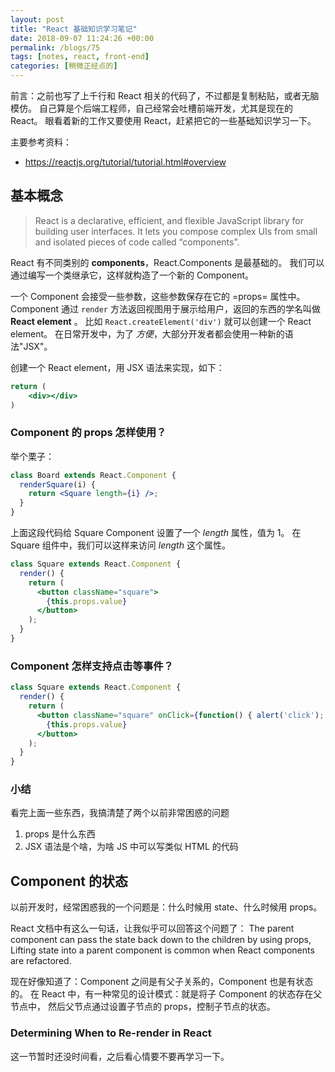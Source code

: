 ```yaml
---
layout: post
title: "React 基础知识学习笔记"
date: 2018-09-07 11:24:26 +00:00
permalink: /blogs/75
tags: [notes, react, front-end]
categories: [稍微正经点的]
---
```

前言：之前也写了上千行和 React 相关的代码了，不过都是复制粘贴，或者无脑模仿。
自己算是个后端工程师，自己经常会吐槽前端开发，尤其是现在的 React。
眼看着新的工作又要使用 React，赶紧把它的一些基础知识学习一下。

主要参考资料：

- https://reactjs.org/tutorial/tutorial.html#overview

## 基本概念

> React is a declarative, efficient, and flexible JavaScript library
> for building user interfaces. It lets you compose complex UIs from
> small and isolated pieces of code called “components”.

React 有不同类别的 **components**，React.Components 是最基础的。
我们可以通过编写一个类继承它，这样就构造了一个新的 Component。

一个 Component 会接受一些参数，这些参数保存在它的 =props= 属性中。
Component 通过 `render` 方法返回视图用于展示给用户，返回的东西的学名叫做 **React element** 。
比如 `React.createElement('div')` 就可以创建一个 React element。
在日常开发中，为了 _方便_，大部分开发者都会使用一种新的语法"JSX"。

创建一个 React element，用 JSX 语法来实现，如下：

```jsx
return (
    <div></div>
)
```

### Component 的 props 怎样使用？

举个栗子：

```jsx
class Board extends React.Component {
  renderSquare(i) {
    return <Square length={i} />;
  }
}
```

上面这段代码给 Square Component 设置了一个 _length_ 属性，值为 1。
在 Square 组件中，我们可以这样来访问 _length_ 这个属性。

```jsx
class Square extends React.Component {
  render() {
    return (
      <button className="square">
        {this.props.value}
      </button>
    );
  }
}
```

### Component 怎样支持点击等事件？

```jsx
class Square extends React.Component {
  render() {
    return (
      <button className="square" onClick={function() { alert('click'); }}>
        {this.props.value}
      </button>
    );
  }
}
```

### 小结
看完上面一些东西，我搞清楚了两个以前非常困惑的问题

1. props 是什么东西
2. JSX 语法是个啥，为啥 JS 中可以写类似 HTML 的代码

## Component 的状态

以前开发时，经常困惑我的一个问题是：什么时候用 state、什么时候用 props。

React 文档中有这么一句话，让我似乎可以回答这个问题了：
The parent component can pass the state back down to the children by using props,
Lifting state into a parent component is common when React components are refactored.

现在好像知道了：Component 之间是有父子关系的，Component 也是有状态的。
在 React 中，有一种常见的设计模式：就是将子 Component 的状态存在父节点中，
然后父节点通过设置子节点的 props，控制子节点的状态。

### Determining When to Re-render in React
这一节暂时还没时间看，之后看心情要不要再学习一下。
